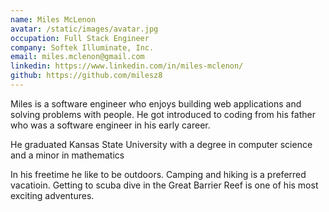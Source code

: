 ```yaml
---
name: Miles McLenon
avatar: /static/images/avatar.jpg
occupation: Full Stack Engineer
company: Softek Illuminate, Inc.
email: miles.mclenon@gmail.com
linkedin: https://www.linkedin.com/in/miles-mclenon/
github: https://github.com/milesz8
---
```


Miles is a software engineer who enjoys building web applications and solving problems with people. He got introduced to coding from his father who was a software engineer in his early career.

He graduated Kansas State University with a degree in computer science and a minor in mathematics

In his freetime he like to be outdoors. Camping and hiking is a preferred vacatioin. Getting to scuba dive in the Great Barrier Reef is one of his most exciting adventures.

